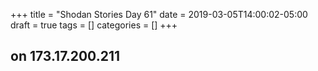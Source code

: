 +++
title = "Shodan Stories Day 61"
date = 2019-03-05T14:00:02-05:00
draft = true
tags = []
categories = []
+++


## on 173.17.200.211
